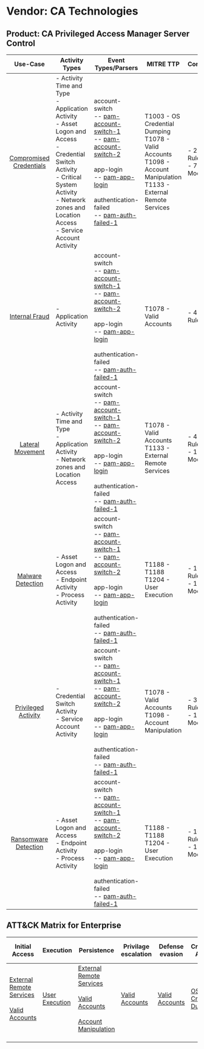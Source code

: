 Vendor: CA Technologies
=======================
Product: CA Privileged Access Manager Server Control
----------------------------------------------------
|                                 Use-Case                                  | Activity Types                                                                                                                                                                                                     | Event Types/Parsers                                                                                                                                                                                                                                                                                                                                                             | MITRE TTP                                                                                                                       | Content                    |
|:-------------------------------------------------------------------------:| ------------------------------------------------------------------------------------------------------------------------------------------------------------------------------------------------------------------ | ------------------------------------------------------------------------------------------------------------------------------------------------------------------------------------------------------------------------------------------------------------------------------------------------------------------------------------------------------------------------------- | ------------------------------------------------------------------------------------------------------------------------------- | -------------------------- |
| [Compromised Credentials](../UseCases/usecase_compromised_credentials.md) | - Activity Time  and Type<br>- Application Activity<br>- Asset Logon and Access<br>- Credential Switch Activity<br>- Critical System Activity<br>- Network zones and Location Access<br>- Service Account Activity |  account-switch<br> -- [pam-account-switch-1](../Parsers/parserContent_pam-account-switch-1.md)<br> -- [pam-account-switch-2](../Parsers/parserContent_pam-account-switch-2.md)<br><br> app-login<br> -- [pam-app-login](../Parsers/parserContent_pam-app-login.md)<br><br> authentication-failed<br> -- [pam-auth-failed-1](../Parsers/parserContent_pam-auth-failed-1.md)<br> | T1003 - OS Credential Dumping<br>T1078 - Valid Accounts<br>T1098 - Account Manipulation<br>T1133 - External Remote Services<br> |  - 29 Rules<br> - 7 Models |
|          [Internal Fraud](../UseCases/usecase_internal_fraud.md)          | - Application Activity                                                                                                                                                                                             |  account-switch<br> -- [pam-account-switch-1](../Parsers/parserContent_pam-account-switch-1.md)<br> -- [pam-account-switch-2](../Parsers/parserContent_pam-account-switch-2.md)<br><br> app-login<br> -- [pam-app-login](../Parsers/parserContent_pam-app-login.md)<br><br> authentication-failed<br> -- [pam-auth-failed-1](../Parsers/parserContent_pam-auth-failed-1.md)<br> | T1078 - Valid Accounts<br>                                                                                                      |  - 4 Rules<br>             |
|        [Lateral Movement](../UseCases/usecase_lateral_movement.md)        | - Activity Time  and Type<br>- Application Activity<br>- Network zones and Location Access                                                                                                                         |  account-switch<br> -- [pam-account-switch-1](../Parsers/parserContent_pam-account-switch-1.md)<br> -- [pam-account-switch-2](../Parsers/parserContent_pam-account-switch-2.md)<br><br> app-login<br> -- [pam-app-login](../Parsers/parserContent_pam-app-login.md)<br><br> authentication-failed<br> -- [pam-auth-failed-1](../Parsers/parserContent_pam-auth-failed-1.md)<br> | T1078 - Valid Accounts<br>T1133 - External Remote Services<br>                                                                  |  - 4 Rules<br> - 1 Models  |
|       [Malware Detection](../UseCases/usecase_malware_detection.md)       | - Asset Logon and Access<br>- Endpoint Activity<br>- Process Activity                                                                                                                                              |  account-switch<br> -- [pam-account-switch-1](../Parsers/parserContent_pam-account-switch-1.md)<br> -- [pam-account-switch-2](../Parsers/parserContent_pam-account-switch-2.md)<br><br> app-login<br> -- [pam-app-login](../Parsers/parserContent_pam-app-login.md)<br><br> authentication-failed<br> -- [pam-auth-failed-1](../Parsers/parserContent_pam-auth-failed-1.md)<br> | T1188 - T1188<br>T1204 - User Execution<br>                                                                                     |  - 10 Rules<br> - 1 Models |
|     [Privileged Activity](../UseCases/usecase_privileged_activity.md)     | - Credential Switch Activity<br>- Service Account Activity                                                                                                                                                         |  account-switch<br> -- [pam-account-switch-1](../Parsers/parserContent_pam-account-switch-1.md)<br> -- [pam-account-switch-2](../Parsers/parserContent_pam-account-switch-2.md)<br><br> app-login<br> -- [pam-app-login](../Parsers/parserContent_pam-app-login.md)<br><br> authentication-failed<br> -- [pam-auth-failed-1](../Parsers/parserContent_pam-auth-failed-1.md)<br> | T1078 - Valid Accounts<br>T1098 - Account Manipulation<br>                                                                      |  - 3 Rules<br> - 1 Models  |
|    [Ransomware Detection](../UseCases/usecase_ransomware_detection.md)    | - Asset Logon and Access<br>- Endpoint Activity<br>- Process Activity                                                                                                                                              |  account-switch<br> -- [pam-account-switch-1](../Parsers/parserContent_pam-account-switch-1.md)<br> -- [pam-account-switch-2](../Parsers/parserContent_pam-account-switch-2.md)<br><br> app-login<br> -- [pam-app-login](../Parsers/parserContent_pam-app-login.md)<br><br> authentication-failed<br> -- [pam-auth-failed-1](../Parsers/parserContent_pam-auth-failed-1.md)<br> | T1188 - T1188<br>T1204 - User Execution<br>                                                                                     |  - 10 Rules<br> - 1 Models |

ATT&CK Matrix for Enterprise
----------------------------
| Initial Access                                                                                                                                   | Execution                                                           | Persistence                                                                                                                                                                                                               | Privilage escalation                                                | Defense evasion                                                     | Credential Access                                                          | Discovery | Lateral Movement | Collection | Command and Control | Exfiltration | Impact |
| ------------------------------------------------------------------------------------------------------------------------------------------------ | ------------------------------------------------------------------- | ------------------------------------------------------------------------------------------------------------------------------------------------------------------------------------------------------------------------- | ------------------------------------------------------------------- | ------------------------------------------------------------------- | -------------------------------------------------------------------------- | --------- | ---------------- | ---------- | ------------------- | ------------ | ------ |
| [External Remote Services](https://attack.mitre.org/techniques/T1133)<br><br>[Valid Accounts](https://attack.mitre.org/techniques/T1078)<br><br> | [User Execution](https://attack.mitre.org/techniques/T1204)<br><br> | [External Remote Services](https://attack.mitre.org/techniques/T1133)<br><br>[Valid Accounts](https://attack.mitre.org/techniques/T1078)<br><br>[Account Manipulation](https://attack.mitre.org/techniques/T1098)<br><br> | [Valid Accounts](https://attack.mitre.org/techniques/T1078)<br><br> | [Valid Accounts](https://attack.mitre.org/techniques/T1078)<br><br> | [OS Credential Dumping](https://attack.mitre.org/techniques/T1003)<br><br> |           |                  |            |                     |              |        |